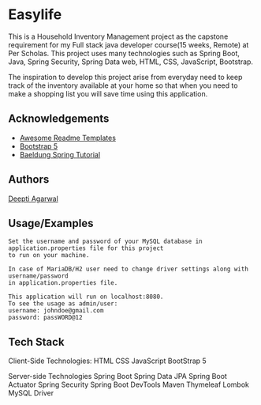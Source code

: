 
# Easylife

This is a Household Inventory Management project as the capstone requirement for my Full stack java developer course(15 weeks, Remote) at Per Scholas. 
This project uses many technologies such as Spring Boot, Java, Spring Security, Spring Data web, HTML, CSS, JavaScript, Bootstrap.

The inspiration to develop this project arise from everyday need to keep track of the inventory available at your home so that
when you need to make a shopping list you will save time using this application.


## Acknowledgements

 - [Awesome Readme Templates](https://awesomeopensource.com/project/elangosundar/awesome-README-templates)
 - [Bootstrap 5](https://getbootstrap.com/docs/5.0/getting-started/introduction/)
 - [Baeldung Spring Tutorial](https://www.baeldung.com/spring-tutorial)

## Authors

[Deepti Agarwal](https://github.com/agardeepti81/easyLife.git)


## Usage/Examples

```MySQL
Set the username and password of your MySQL database in application.properties file for this project 
to run on your machine.
```

```MariaDB/H2
In case of MariaDB/H2 user need to change driver settings along with username/password 
in application.properties file.
```


```localhost:8080
This application will run on localhost:8080. 
To see the usage as admin/user:
username: johndoe@gmail.com 
password: passWORD@12
```


## Tech Stack

Client-Side Technologies:
HTML
CSS
JavaScript
BootStrap 5

Server-side Technologies
Spring Boot
Spring Data JPA 
Spring Boot Actuator
Spring Security
Spring Boot DevTools
Maven
Thymeleaf
Lombok
MySQL Driver



